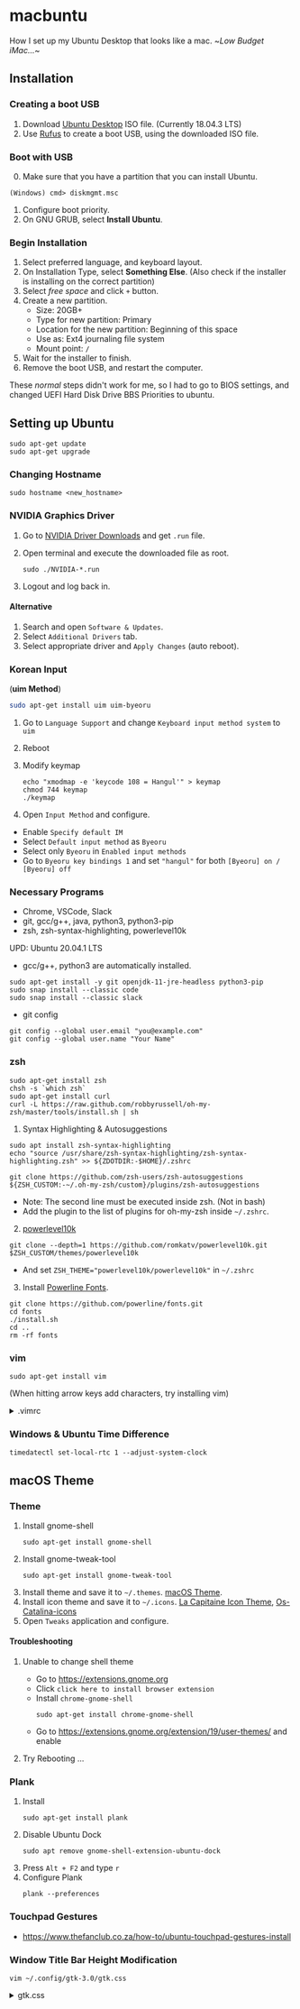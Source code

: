 # macbuntu
How I set up my Ubuntu Desktop that looks like a mac. ~_Low Budget iMac..._~

## Installation

### Creating a boot USB

1. Download [Ubuntu Desktop](https://ubuntu.com/download/desktop) ISO file. (Currently 18.04.3 LTS)
2. Use [Rufus](https://rufus.ie/) to create a boot USB, using the downloaded ISO file.

### Boot with USB

0. Make sure that you have a partition that you can install Ubuntu.

```
(Windows) cmd> diskmgmt.msc
```

1. Configure boot priority.
2. On GNU GRUB, select **Install Ubuntu**.

### Begin Installation

1. Select preferred language, and keyboard layout.
2. On Installation Type, select **Something Else**. (Also check if the installer is installing on the correct partition)
3. Select _free space_ and click `+` button.
4. Create a new partition.
    - Size: 20GB+
    - Type for new partition: Primary
    - Location for the new partition: Beginning of this space
    - Use as: Ext4 journaling file system
    - Mount point: `/`
5. Wait for the installer to finish.
6. Remove the boot USB, and restart the computer.

These _normal_ steps didn't work for me, so I had to go to BIOS settings, and changed UEFI Hard Disk Drive BBS Priorities to ubuntu.

## Setting up Ubuntu

```
sudo apt-get update
sudo apt-get upgrade
```

### Changing Hostname

```
sudo hostname <new_hostname>
```

### NVIDIA Graphics Driver

1. Go to [NVIDIA Driver Downloads](https://www.nvidia.co.kr/Download/index.aspx?lang=kr#) and get `.run` file.
2. Open terminal and execute the downloaded file as root.

    ```
    sudo ./NVIDIA-*.run
    ```

3. Logout and log back in.

#### Alternative

1. Search and open `Software & Updates`.
2. Select `Additional Drivers` tab.
3. Select appropriate driver and `Apply Changes` (auto reboot).

### Korean Input

(**uim Method**)

```bash
sudo apt-get install uim uim-byeoru
```

1. Go to `Language Support` and change `Keyboard input method system` to `uim`
2. Reboot
3. Modify keymap

    ```
    echo "xmodmap -e 'keycode 108 = Hangul'" > keymap
    chmod 744 keymap
    ./keymap
    ```

4. Open `Input Method` and configure.
  - Enable `Specify default IM`
  - Select `Default input method` as `Byeoru`
  - Select only `Byeoru` in `Enabled input methods`
  - Go to `Byeoru key bindings 1` and set `"hangul"` for both `[Byeoru] on / [Byeoru] off`

### Necessary Programs

- Chrome, VSCode, Slack
- git, gcc/g++, java, python3, python3-pip
- zsh, zsh-syntax-highlighting, powerlevel10k

UPD: Ubuntu 20.04.1 LTS
- gcc/g++, python3 are automatically installed.

```
sudo apt-get install -y git openjdk-11-jre-headless python3-pip
sudo snap install --classic code
sudo snap install --classic slack
```

- git config

```
git config --global user.email "you@example.com"
git config --global user.name "Your Name"
```

### zsh

```
sudo apt-get install zsh
chsh -s `which zsh`
sudo apt-get install curl
curl -L https://raw.github.com/robbyrussell/oh-my-zsh/master/tools/install.sh | sh
```

1. Syntax Highlighting & Autosuggestions

```
sudo apt install zsh-syntax-highlighting
echo "source /usr/share/zsh-syntax-highlighting/zsh-syntax-highlighting.zsh" >> ${ZDOTDIR:-$HOME}/.zshrc

git clone https://github.com/zsh-users/zsh-autosuggestions ${ZSH_CUSTOM:-~/.oh-my-zsh/custom}/plugins/zsh-autosuggestions
```

- Note: The second line must be executed inside zsh. (Not in bash)
- Add the plugin to the list of plugins for oh-my-zsh inside `~/.zshrc`.

2. [powerlevel10k](https://github.com/romkatv/powerlevel10k)

```
git clone --depth=1 https://github.com/romkatv/powerlevel10k.git $ZSH_CUSTOM/themes/powerlevel10k
```

- And set `ZSH_THEME="powerlevel10k/powerlevel10k"` in `~/.zshrc`

3. Install [Powerline Fonts](https://github.com/powerline/fonts).

```
git clone https://github.com/powerline/fonts.git
cd fonts
./install.sh
cd ..
rm -rf fonts
```

### vim
```
sudo apt-get install vim
```
(When hitting arrow keys add characters,  try installing vim)
<details>
<summary>.vimrc</summary>
<pre>
set number
set ai
set si
set cindent
set shiftwidth=4
set tabstop=4
set ignorecase
set hlsearch
set nocompatible
set fileencodings=utf-8,euc-kr
set fencs=ucs-bom,utf-8,euc-kr
set bs=indent,eol,start
set ruler
set title
set showmatch
set wmnu
syntax on
filetype indent on
set mouse=a
</pre>
</details>

### Windows & Ubuntu Time Difference

```
timedatectl set-local-rtc 1 --adjust-system-clock
```

## macOS Theme

### Theme

1. Install gnome-shell
    ```
    sudo apt-get install gnome-shell
    ```
2. Install gnome-tweak-tool
    ```
    sudo apt-get install gnome-tweak-tool
    ```
3. Install theme and save it to `~/.themes`. [macOS Theme](https://github.com/B00merang-Project/macOS.git).
4. Install icon theme and save it to `~/.icons`. [La Capitaine Icon Theme](https://github.com/keeferrourke/la-capitaine-icon-theme), [Os-Catalina-icons](https://github.com/zayronxio/Os-Catalina-icons)
5. Open `Tweaks` application and configure.

#### Troubleshooting

1. Unable to change shell theme
   - Go to https://extensions.gnome.org
   - Click `click here to install browser extension`
   - Install `chrome-gnome-shell`
        ```
        sudo apt-get install chrome-gnome-shell
        ```
   - Go to https://extensions.gnome.org/extension/19/user-themes/ and enable

2. Try Rebooting ...

### Plank

1. Install
    ```
    sudo apt-get install plank
    ```
2. Disable Ubuntu Dock
    ```
    sudo apt remove gnome-shell-extension-ubuntu-dock
    ```
3. Press `Alt + F2` and type `r`
4. Configure Plank
    ```
    plank --preferences
    ```

### Touchpad Gestures

- https://www.thefanclub.co.za/how-to/ubuntu-touchpad-gestures-install

### Window Title Bar Height Modification

```
vim ~/.config/gtk-3.0/gtk.css
```
<details>
<summary>gtk.css</summary>

```css
/* shrink headerbars (don't forget semicolons after each property) */
headerbar {
    min-height: 0px;
    padding-left: 5px; /* same as childrens vertical margins for nicer proportions */
    padding-right: 5px;
    padding-top: 0px;
    padding-bottom: 0px;
    background-color: #2d2d2d;
}

headerbar entry,
headerbar spinbutton,
headerbar button,
headerbar separator {
    margin-top: 0px; /* same as headerbar side padding for nicer proportions */
    margin-bottom: 0px;
}

/* shrink ssd titlebars */
.default-decoration {
    min-height: 0; /* let the entry and button drive the titlebar size */
    padding: 0px;
    background-color: #2d2d2d;
}

.default-decoration .titlebutton {
    min-height: 0px; /* tweak these two props to reduce button size */
    min-width: 0px;
}

window.ssd headerbar.titlebar {
    padding: 5px;
    min-height: 0;
}

window.ssd headerbar.titlebar button.titlebutton {
    padding: 5px;
    min-height: 0;
}
```

</details>
